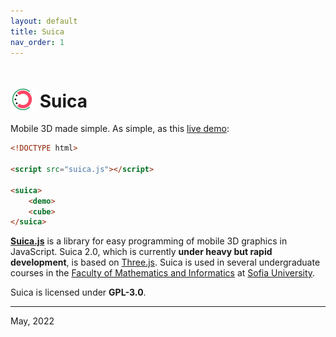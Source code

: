 ```yaml
---
layout: default
title: Suica
nav_order: 1
---
```


# <img src="logo.min.png" height="40" style="position:relative; top:7px;"/> Suica

Mobile 3D made simple. As simple, as this [live demo](https://boytchev.github.io/suica/examples/minimal-example.html):
```html
<!DOCTYPE html>

<script src="suica.js"></script>

<suica>
    <demo>
    <cube>
</suica>
```

[**Suica.js**](https://github.com/boytchev/suica) is a library for easy
programming of mobile 3D graphics in JavaScript. Suica 2.0, which is currently
**under heavy but rapid development**, is based on [Three.js](https://threejs.org).
Suica is used in several undergraduate courses in the
[Faculty of Mathematics and Informatics](https://www.fmi.uni-sofia.bg/en) at
[Sofia University](https://www.uni-sofia.bg/index.php/eng).

Suica is licensed under **GPL-3.0**.
<!--
- [User guide](docs/user-guide.md)
- [Reference guide](docs/reference-guide.md)
- [List of examples](docs/examples.md)
-->
---

May, 2022